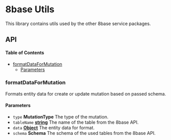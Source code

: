 # 8base Utils

This library contains utils used by the other 8base service packages.

## API

<!-- Generated by documentation.js. Update this documentation by updating the source code. -->

#### Table of Contents

-   [formatDataForMutation](#formatdataformutation)
    -   [Parameters](#parameters)

### formatDataForMutation

Formats entity data for create or update mutation based on passed schema.

#### Parameters

-   `type` **MutationType** The type of the mutation.
-   `tableName` **[string](https://developer.mozilla.org/docs/Web/JavaScript/Reference/Global_Objects/String)** The name of the table from the 8base API.
-   `data` **[Object](https://developer.mozilla.org/docs/Web/JavaScript/Reference/Global_Objects/Object)** The entity data for format.
-   `schema` **Schema** The schema of the used tables from the 8base API.

